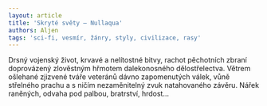 ```yaml
---
layout: article
title: 'Skryté světy – Nullaqua'
authors: Aljen
tags: 'sci-fi, vesmír, žánry, styly, civilizace, rasy'
---
```


Drsný vojenský život, krvavé a nelítostné bitvy, rachot pěchotních zbraní doprovázený zlověstným hřmotem dalekonosného dělostřelectva. Větrem ošlehané zjizvené tváře veteránů dávno zapomenutých válek, vůně střelného prachu a s ničím nezaměnitelný zvuk natahovaného závěru. Nářek raněných, odvaha pod palbou, bratrství, hrdost…
